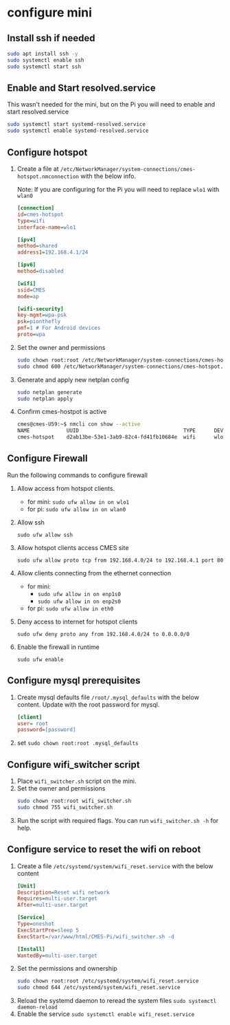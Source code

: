 # configure mini

## Install ssh if needed
```bash
sudo apt install ssh -y
sudo systemctl enable ssh
sudo systemctl start ssh
```

## Enable and Start resolved.service

This wasn't needed for the mini, but on the Pi you will need to enable and start resolved.service

```bash
sudo systemctl start systemd-resolved.service
sudo systemctl enable systemd-resolved.service
```

## Configure hotspot

1. Create a file at `/etc/NetworkManager/system-connections/cmes-hotspot.nmconnection` with the below info.

    Note: If you are configuring for the Pi you will need to replace `wlo1` with `wlan0`

    ```ini
    [connection]
    id=cmes-hotspot
    type=wifi
    interface-name=wlo1

    [ipv4]
    method=shared
    address1=192.168.4.1/24

    [ipv6]
    method=disabled

    [wifi]
    ssid=CMES
    mode=ap

    [wifi-security]
    key-mgmt=wpa-psk
    psk=pionthefly
    pmf=1 # For Android devices
    proto=wpa
    ```

2. Set the owner and permissions
    ```bash
    sudo chown root:root /etc/NetworkManager/system-connections/cmes-hotspot.nmconnection
    sudo chmod 600 /etc/NetworkManager/system-connections/cmes-hotspot.nmconnection
    ```

3. Generate and apply new netplan config
    ```bash
    sudo netplan generate
    sudo netplan apply
    ```

4. Confirm cmes-hostpot is active
    ```bash
    cmes@cmes-U59:~$ nmcli con show --active
    NAME            UUID                                  TYPE      DEVICE 
    cmes-hotspot    d2ab13be-53e1-3ab9-82c4-fd41fb10684e  wifi      wlo1   
    ```

## Configure Firewall

Run the following commands to configure firewall

1. Allow access from hotspot clients.
    - for mini: `sudo ufw allow in on wlo1`
    - for pi: `sudo ufw allow in on wlan0`
1. Allow ssh

    `sudo ufw allow ssh` 
1. Allow hotspot clients access CMES site
  
    `sudo ufw allow proto tcp from 192.168.4.0/24 to 192.168.4.1 port 80`
1. Allow clients connecting from the ethernet connection
    - for mini: 
      - `sudo ufw allow in on enp1s0`
      - `sudo ufw allow in on enp2s0`
    - for pi: `sudo ufw allow in eth0`
1.  Deny access to internet for hotspot clients

    `sudo ufw deny proto any from 192.168.4.0/24 to 0.0.0.0/0`
1. Enable the firewall in runtime

    `sudo ufw enable`

## Configure mysql prerequisites

1. Create mysql defaults file `/root/.mysql_defaults` with the below content. Update with the root password for mysql.
    ```ini
    [client] 
    user= root 
    password=[password]
    ```
1. set `sudo chown root:root .mysql_defaults`

## Configure wifi_switcher script

1. Place `wifi_switcher.sh` script on the mini.
1. Set the owner and permissions
    ```bash
    sudo chown root:root wifi_switcher.sh
    sudo chmod 755 wifi_switcher.sh
    ```
4. Run the script with required flags. You can run `wifi_switcher.sh -h` for help.


## Configure service to reset the wifi on reboot

1. Create a file `/etc/systemd/system/wifi_reset.service` with the below content
    ```ini
   [Unit]
   Description=Reset wifi network
   Requires=multi-user.target
   After=multi-user.target

   [Service]
   Type=oneshot
   ExecStartPre=sleep 5
   ExecStart=/var/www/html/CMES-Pi/wifi_switcher.sh -d

   [Install]
   WantedBy=multi-user.target
   ```
1. Set the permissions and ownership
    ```bash
    sudo chown root:root /etc/systemd/system/wifi_reset.service
    sudo chmod 644 /etc/systemd/system/wifi_reset.service
    ```
1. Reload the systemd daemon to reread the system files `sudo systemctl daemon-reload`
1. Enable the service `sudo systemctl enable wifi_reset.service`
